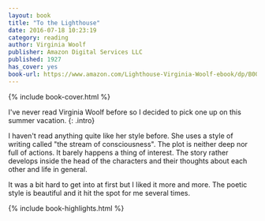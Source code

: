 ```yaml
---
layout: book
title: "To the Lighthouse"
date: 2016-07-18 10:23:19
category: reading
author: Virginia Woolf
publisher: Amazon Digital Services LLC
published: 1927
has_cover: yes
book-url: https://www.amazon.com/Lighthouse-Virginia-Woolf-ebook/dp/B00DHT1F2I?ie=UTF8&ref_=r_soa_w_d#nav-subnav
---
```

{% include book-cover.html %}

I've never read Virginia Woolf before so I decided to pick one up on this summer vacation.
{: .intro}

I haven't read anything quite like her style before. She uses a style of writing called "the stream of consciousness". The plot is neither deep nor full of actions. It barely happens a thing of interest. The story rather develops inside the head of the characters and their thoughts about each other and life in general.

It was a bit hard to get into at first but I liked it more and more. The poetic style is beautiful and it hit the spot for me several times.

{% include book-highlights.html %}
